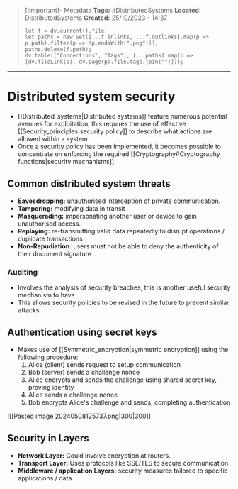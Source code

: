 > [!important]- Metadata
> **Tags:** #DistributedSystems 
> **Located:** DistributedSystems
> **Created:** 25/10/2023 - 14:37
> ```dataviewjs
> let f = dv.current().file;
> let paths = new Set([...f.inlinks, ...f.outlinks].map(p => p.path).filter(p => !p.endsWith(".png")));
> paths.delete(f.path);
> dv.table(["Connections", "Tags"], [...paths].map(p => [dv.fileLink(p), dv.page(p).file.tags.join("")]));
> ```

___
# Distributed system security
- [[Distributed_systems|Distributed systems]] feature numerous potential avenues for exploitation, this requires the use of effective [[Security_principles|security policy]] to describe what actions are allowed within a system
- Once a security policy has been implemented, it becomes possible to concentrate on enforcing the required [[Cryptography#Cryptography functions|security mechanisms]]


## Common distributed system threats
-  **Eavesdropping:** unauthorised interception of private communication.
-  **Tampering:** modifying data in transit
-  **Masquerading:** impersonating another user or device to gain unauthorised access.
-  **Replaying:** re-transmitting valid data repeatedly to disrupt operations \/ duplicate transactions 
- **Non-Repudiation:** users must not be able to deny the authenticity of their document signature 

### Auditing
- Involves the analysis of security breaches, this is another useful security mechanism to have 
- This allows security policies to be revised in the future to prevent similar attacks 


## Authentication using secret keys
- Makes use of [[Symmetric_encryption|symmetric encryption]] using the following procedure:
	1. Alice (client) sends request to setup communication 
	2. Bob (server) sends a challenge nonce 
	3. Alice encrypts and sends the challenge using shared secret key, proving identity
	4. Alice sends a challenge nonce 
	5. Bob encrypts Alice's challenge and sends, completing authentication 

![[Pasted image 20240508125737.png|300|300]]


## Security in Layers

- **Network Layer:** Could involve encryption at routers.
- **Transport Layer:** Uses protocols like SSL/TLS to secure communication.
- **Middleware / application Layers:** security measures tailored to specific applications / data
